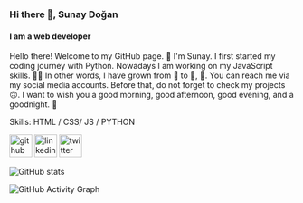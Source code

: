 ### Hi there 👋, Sunay Doğan
#### I am a web developer
Hello there! Welcome to my GitHub page. 🌸 I'm Sunay. I first started my coding journey with Python. Nowadays I am working on my JavaScript skills. 👩‍💻 In other words, I have grown from 🐍 to 🐪, 🤭. You can reach me via my social media accounts. Before that, do not forget to check my projects 🙃. I want to wish you a good morning, good afternoon, good evening, and a goodnight. 👋

Skills: HTML / CSS/ JS / PYTHON



[<img src='https://cdn.jsdelivr.net/npm/simple-icons@3.0.1/icons/github.svg' alt='github' height='40'>](https://github.com/sunay-d)  [<img src='https://cdn.jsdelivr.net/npm/simple-icons@3.0.1/icons/linkedin.svg' alt='linkedin' height='40'>](https://www.linkedin.com/in/sunay-dogan/)  [<img src='https://cdn.jsdelivr.net/npm/simple-icons@3.0.1/icons/twitter.svg' alt='twitter' height='40'>](https://twitter.com/nagodyanus)  

![GitHub stats](https://github-readme-stats.vercel.app/api?username=sunay-d&show_icons=true)  

![GitHub Activity Graph](https://activity-graph.herokuapp.com/graph?username=sunay-d)  


